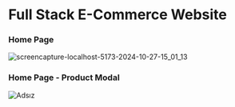 # Full Stack E-Commerce Website
### Home Page
![screencapture-localhost-5173-2024-10-27-15_01_13](https://github.com/user-attachments/assets/f0c83fe3-4710-49b6-9384-b803c1014e66)
### Home Page - Product Modal
![Adsız](https://github.com/user-attachments/assets/0ddb2cdb-6ebb-4552-9c20-ea7a525b348a)
